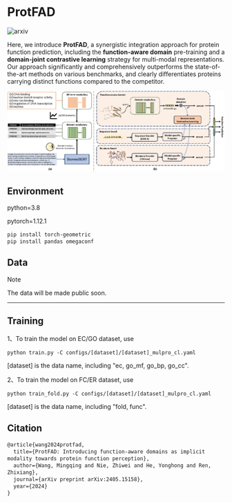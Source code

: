 # ProtFAD

![arxiv](https://img.shields.io/badge/arxiv-2405.15158-red?logo=arxiv&logoColor=%23B31B1B&logoSize=auto&labelColor=red&color=gray&link=https%3A%2F%2Farxiv.org%2Fabs%2F2405.15158) 

Here, we introduce **ProtFAD**, a synergistic integration approach for protein function prediction, including the **function-aware domain** pre-training and a **domain-joint contrastive learning** strategy for multi-modal representations. Our approach significantly and comprehensively outperforms the state-of-the-art methods on various benchmarks, and clearly differentiates proteins carrying distinct functions compared to the competitor. 

![main](figures/main.png)



## Environment

python=3.8   

pytorch=1.12.1

```shell
pip install torch-geometric
pip install pandas omegaconf
```



## Data

> [!NOTE]
>
> The data will be made public soon.

****



## Training

1、To train the model on EC/GO dataset, use

```shell
python train.py -C configs/[dataset]/[dataset]_mulpro_cl.yaml
```

[dataset] is the data name, including "ec, go_mf, go_bp, go_cc".



2、To train the model on FC/ER dataset, use

```
python train_fold.py -C configs/[dataset]/[dataset]_mulpro_cl.yaml
```

[dataset] is the data name, including "fold, func".



## Citation

```
@article{wang2024protfad,
  title={ProtFAD: Introducing function-aware domains as implicit modality towards protein function perception},
  author={Wang, Mingqing and Nie, Zhiwei and He, Yonghong and Ren, Zhixiang},
  journal={arXiv preprint arXiv:2405.15158},
  year={2024}
}
```

